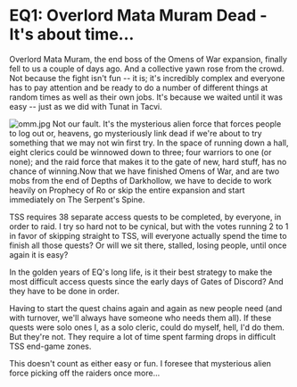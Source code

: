 # EQ1: Overlord Mata Muram Dead - It's about time...

Overlord Mata Muram, the end boss of the Omens of War expansion, finally fell to us a couple of days ago. And a collective yawn rose from the crowd. Not because the fight isn't fun -- it is; it's incredibly complex and everyone has to pay attention and be ready to do a number of different things at random times as well as their own jobs. It's because we waited until it was easy -- just as we did with Tunat in Tacvi.


![omm.jpg](http://westkarana.com/wp-content/uploads/2006/12/omm.jpg)
Not our fault. It's the mysterious alien force that forces people to log out or, heavens, go mysteriously link dead if we're about to try something that we may not win first try. In the space of running down a hall, eight clerics could be winnowed down to three; four warriors to one (or none); and the raid force that makes it to the gate of new, hard stuff, has no chance of winning.Now that we have finished Omens of War, and are two mobs from the end of Depths of Darkhollow, we have to decide to work heavily on Prophecy of Ro or skip the entire expansion and start immediately on The Serpent's Spine.

TSS requires 38 separate access quests to be completed, by everyone, in order to raid. I try so hard not to be cynical, but with the votes running 2 to 1 in favor of skipping straight to TSS, will everyone actually spend the time to finish all those quests? Or will we sit there, stalled, losing people, until once again it is easy?

In the golden years of EQ's long life, is it their best strategy to make the most difficult access quests since the early days of Gates of Discord? And they have to be done in order.

Having to start the quest chains again and again as new people need (and with turnover, we'll always have someone who needs them all). If these quests were solo ones I, as a solo cleric, could do myself, hell, I'd do them. But they're not. They require a lot of time spent farming drops in difficult TSS end-game zones.

This doesn't count as either easy or fun. I foresee that mysterious alien force picking off the raiders once more...

